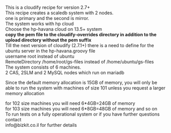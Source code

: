 This is a cloudify recipe for version 2.7+<BR>
This recipe creates a scaledb system with 2 nodes.<BR>
one is primary and the second is mirror.<BR>
The system works with hp cloud<BR>
Choose the hp-havana cloud on 13.5+ system<BR>
<B>copy the pem file to the cloudify-overrides directory in addition to the upload directory without the pem suffix</B><BR>
Till the next version of cloudify (2.7.1+) there is a need to define for the ubuntu server in the hp-havana.groovy file <BR>
username root instead of ubuntu<BR>
RemoteDirectory /home/root/gs-files instead of /home/ubuntu/gs-files<BR>
The system consists of 6 machines.<BR>
2 CAS, 2SLM and 2 MySQL nodes which run on mariadb
<P>Since the default memory allocation is 15GB of memory, you will only be able to run the system with machines of size 101
unless you request a larger memory allocation<P>
for 102 size machines you will need 6*4GB=24GB of memory<BR>
for 103 size machines you will need 6*8GB=48GB of memory and so on <BR>
To run tests on a fully operational system or if you have further questions contact<BR>
info@bizkit.co.il for further details<BR>
